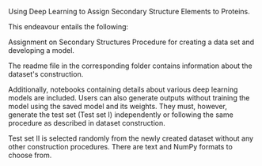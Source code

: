 Using Deep Learning to Assign Secondary Structure Elements to Proteins.

This endeavour entails the following:

Assignment on Secondary Structures Procedure for creating a data set and developing a model.

The readme file in the corresponding folder contains information about the dataset's construction.

Additionally, notebooks containing details about various deep learning models are included. Users can also generate outputs without training the model using the saved model and its weights. They must, however, generate the test set (Test set I) independently or following the same procedure as described in dataset construction.

Test set II is selected randomly from the newly created dataset without any other construction procedures. There are text and NumPy formats to choose from.
